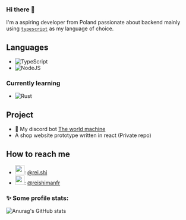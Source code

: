 ### Hi there 👋 <img src="https://komarev.com/ghpvc/?username=reishimanfr" alt="" align="center" />

I'm a aspiring developer from Poland passionate about backend mainly using [`typescript`]() as my language of choice.

## Languages
- ![TypeScript](https://img.shields.io/badge/typescript-%23007ACC.svg?style=for-the-badge&logo=typescript&logoColor=white)
- ![NodeJS](https://img.shields.io/badge/node.js-6DA55F?style=for-the-badge&logo=node.js&logoColor=white)

### Currently learning
- ![Rust](https://img.shields.io/badge/rust-%23000000.svg?style=for-the-badge&logo=rust&logoColor=white)

## Project
- 🤖 My discord bot [The world machine](https://github.com/Reishimanfr/TWM-bot)
- A shop website prototype written in react (Private repo)

## How to reach me
- <img src="https://github.com/SapphDevelopment/discord-icons/blob/main/Discord%20Branding/Clyde/icon_clyde_blurple_RGB.png?raw=true" alt="" width=25 heigth=25>: [@rei.shi](https://discord.com/users/844684172421496882)
- <img src="" alt="" width=25 height=25>: [@reishimanfr](https://twitter.com/reishimanfr)

### ✨ Some profile stats:
![Anurag's GitHub stats](https://github-readme-stats.vercel.app/api?username=reishimanfr&show_icons=true&theme=radical)
<!--
**Reishimanfr/Reishimanfr** is a ✨ _special_ ✨ repository because its `README.md` (this file) appears on your GitHub profile.

Here are some ideas to get you started:

- 🔭 I’m currently working on ...
- 🌱 I’m currently learning ...
- 👯 I’m looking to collaborate on ...
- 🤔 I’m looking for help with ...
- 💬 Ask me about ...
- 📫 How to reach me: ...
- 😄 Pronouns: ...
- ⚡ Fun fact: ...
-->
